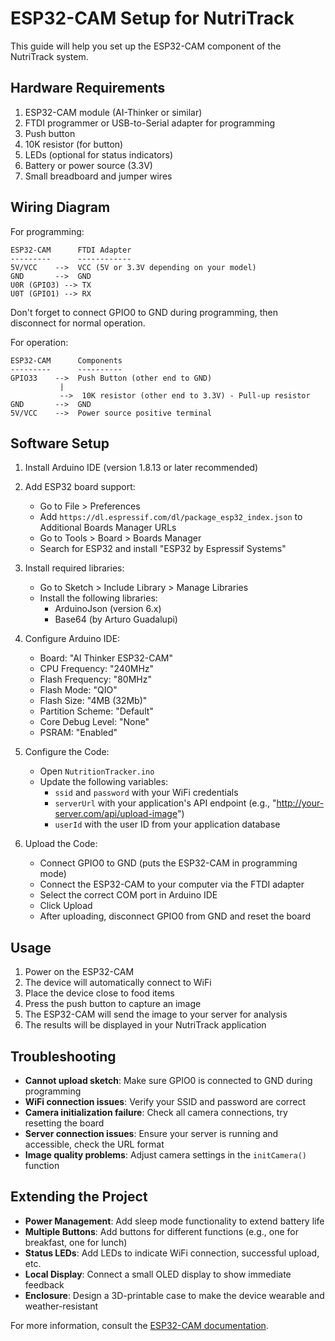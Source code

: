 # ESP32-CAM Setup for NutriTrack

This guide will help you set up the ESP32-CAM component of the NutriTrack system.

## Hardware Requirements

1. ESP32-CAM module (AI-Thinker or similar)
2. FTDI programmer or USB-to-Serial adapter for programming
3. Push button
4. 10K resistor (for button)
5. LEDs (optional for status indicators)
6. Battery or power source (3.3V)
7. Small breadboard and jumper wires

## Wiring Diagram

For programming:
```
ESP32-CAM      FTDI Adapter
---------      ------------
5V/VCC    -->  VCC (5V or 3.3V depending on your model)
GND       -->  GND
U0R (GPIO3) --> TX
U0T (GPIO1) --> RX
```

Don't forget to connect GPIO0 to GND during programming, then disconnect for normal operation.

For operation:
```
ESP32-CAM      Components
---------      ----------
GPIO33    -->  Push Button (other end to GND)
           |
           -->  10K resistor (other end to 3.3V) - Pull-up resistor
GND       -->  GND
5V/VCC    -->  Power source positive terminal
```

## Software Setup

1. Install Arduino IDE (version 1.8.13 or later recommended)

2. Add ESP32 board support:
   - Go to File > Preferences
   - Add `https://dl.espressif.com/dl/package_esp32_index.json` to Additional Boards Manager URLs
   - Go to Tools > Board > Boards Manager
   - Search for ESP32 and install "ESP32 by Espressif Systems"

3. Install required libraries:
   - Go to Sketch > Include Library > Manage Libraries
   - Install the following libraries:
     - ArduinoJson (version 6.x)
     - Base64 (by Arturo Guadalupi)

4. Configure Arduino IDE:
   - Board: "AI Thinker ESP32-CAM"
   - CPU Frequency: "240MHz"
   - Flash Frequency: "80MHz"
   - Flash Mode: "QIO"
   - Flash Size: "4MB (32Mb)"
   - Partition Scheme: "Default"
   - Core Debug Level: "None"
   - PSRAM: "Enabled"

5. Configure the Code:
   - Open `NutritionTracker.ino`
   - Update the following variables:
     - `ssid` and `password` with your WiFi credentials
     - `serverUrl` with your application's API endpoint (e.g., "http://your-server.com/api/upload-image")
     - `userId` with the user ID from your application database

6. Upload the Code:
   - Connect GPIO0 to GND (puts the ESP32-CAM in programming mode)
   - Connect the ESP32-CAM to your computer via the FTDI adapter
   - Select the correct COM port in Arduino IDE
   - Click Upload
   - After uploading, disconnect GPIO0 from GND and reset the board

## Usage

1. Power on the ESP32-CAM
2. The device will automatically connect to WiFi
3. Place the device close to food items
4. Press the push button to capture an image
5. The ESP32-CAM will send the image to your server for analysis
6. The results will be displayed in your NutriTrack application

## Troubleshooting

- **Cannot upload sketch**: Make sure GPIO0 is connected to GND during programming
- **WiFi connection issues**: Verify your SSID and password are correct
- **Camera initialization failure**: Check all camera connections, try resetting the board
- **Server connection issues**: Ensure your server is running and accessible, check the URL format
- **Image quality problems**: Adjust camera settings in the `initCamera()` function

## Extending the Project

- **Power Management**: Add sleep mode functionality to extend battery life
- **Multiple Buttons**: Add buttons for different functions (e.g., one for breakfast, one for lunch)
- **Status LEDs**: Add LEDs to indicate WiFi connection, successful upload, etc.
- **Local Display**: Connect a small OLED display to show immediate feedback
- **Enclosure**: Design a 3D-printable case to make the device wearable and weather-resistant

For more information, consult the [ESP32-CAM documentation](https://github.com/espressif/arduino-esp32/tree/master/libraries/ESP32/examples/Camera).